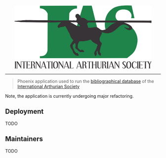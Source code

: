 <p align="center">
  <img width="444" height="205" src="https://raw.githubusercontent.com/EddyShure/artus/master/logo/IAS_Logo_rendered.png">
</p>

---


> Phoenix application used to run the [bibliographical database](https://bias.internationalarthuriansociety.com) of the [International Arthurian Society](http://internationalarthuriansociety.com/)

Note, the application is currently undergoing major refactoring.


## Deployment
TODO

## Maintainers
TODO
